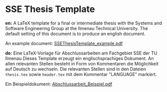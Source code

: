 # SSE Thesis Template

**en:**
A LaTeX template for a final or intermediate thesis with the Systems and Software Engineering Group at the Ilmenau Technical University.
The default setting of this document is to produce an english document.

An example document: [SSEThesisTemplate_example.pdf](https://github.com/tuiSSE/sse-template-deu/blob/master/SSEThesisTemplate_example.pdf)



**de:** Eine LaTeX-Vorlage für Abschlussarbeiten am Fachgebiet SSE der TU Ilmenau
Dieses Template erzeugt ein englischsprachiges Dokument. An allen relevanten Stellen besteht in Form von Kommentaren die Möglichkeit auf Deutsch zu wechseln. Die relevanten Stellen sind in den Dateien `thesis.tex` sowie `header.tex` mit dem Kommentar "LANGUAGE" markiert.

Ein Beispieldokument: [Abschlussarbeit_Beispiel.pdf](https://github.com/tuiSSE/sse-template-deu/blob/master/Abschlussarbeit_Beispiel.pdf)

